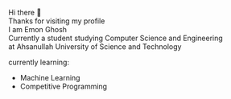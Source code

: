 Hi there 👋 <br />
Thanks for visiting my profile  <br />
I am Emon Ghosh  <br/>
Currently a student studying Computer Science and Engineering <br/>
at Ahsanullah University of Science and Technology



currently learning: 

* Machine Learning
* Competitive Programming


<!---
EEE001/EEE001 is a ✨ special ✨ repository because its `README.md` (this file) appears on your GitHub profile.
You can click the Preview link to take a look at your changes.
--->
